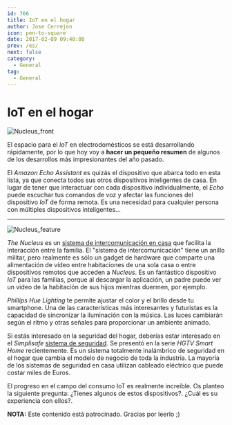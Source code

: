 ```yaml
---
id: 766
title: IoT en el hogar
author: Jose Cerrejon
icon: pen-to-square
date: 2017-02-09 09:40:00
prev: /es/
next: false
category:
  - General
tag:
  - General
---
```


# IoT en el hogar

![Nucleus_front](/images/2017/02/Nucleus_front.png)

El espacio para el *IoT* en electrodomésticos se está desarrollando rápidamente, por lo que hoy voy a **hacer un pequeño resumen** de algunos de los desarrollos más impresionantes del año pasado.

El *Amazon Echo Assistant* es quizás el dispositivo que abarca todo en esta lista, ya que conecta todos sus otros dispositivos inteligentes de casa. En lugar de tener que interactuar con cada dispositivo individualmente, el *Echo* puede escuchar tus comandos de voz y afectar las funciones del dispositivo *IoT* de forma remota. Es una necesidad para cualquier persona con múltiples dispositivos inteligentes...

- - -
![Nucleus_feature](/images/2017/02/Nucleus_feature.png)

*The Nucleus* es un [sistema de intercomunicación en casa](https://nucleuslife.com/) que facilita la interacción entre la familia. El "sistema de intercomunicación" tiene un anillo militar, pero realmente es sólo un gadget de hardware que comparte una alimentación de vídeo entre habitaciones de una sola casa o entre dispositivos remotos que acceden a *Nucleus*. Es un fantástico dispositivo *IoT* para las familias, porque al descargar la aplicación, un padre puede ver un video de la habitación de sus hijos mientras duermen, por ejemplo.

*Phillips Hue Lighting* te permite ajustar el color y el brillo desde tu smartphone. Una de las características más interesantes y futuristas es la capacidad de sincronizar la iluminación con la música. Las luces cambiarán según el ritmo y otras señales para proporcionar un ambiente animado.

Si estás interesado en la seguridad del hogar, deberías estar interesado en el *Simplisafe* [sistema de seguridad](http://simplisafe.com/wireless-security-systems). Se presentó en la serie *HGTV Smart Home* recientemente. Es un sistema totalmente inalámbrico de seguridad en el hogar que cambia el modelo de negocio de toda la industria. La mayoría de los sistemas de seguridad en casa utilizan cableado eléctrico que puede costar miles de Euros.

El progreso en el campo del consumo IoT es realmente increíble. Os planteo la siguiente pregunta: ¿Tienes algunos de estos dispositivos?. ¿Cuál es su experiencia con ellos?.

**NOTA:** Este contenido está patrocinado. Gracias por leerlo ;)